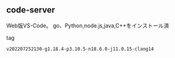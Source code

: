 ## code-server

Web版VS-Code。
go、Python,node.js,java,C++をインストール済

tag 
```
v202207252130-g1.18.4-p3.10.5-n18.6.0-j11.0.15-clang14
```
